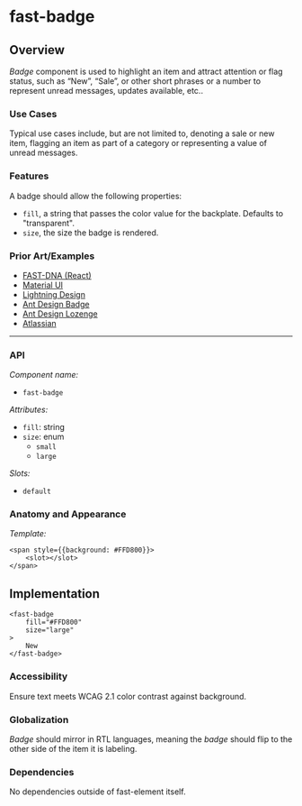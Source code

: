 # fast-badge

## Overview

*Badge* component is used to highlight an item and attract attention or flag status, such as “New”, “Sale”, or other short phrases or a number to represent unread messages, updates available, etc..

### Use Cases

Typical use cases include, but are not limited to, denoting a sale or new item, flagging an item as part of a category or representing a value of unread messages.
  
### Features

A badge should allow the following properties:
- `fill`, a string that passes the color value for the backplate. Defaults to "transparent".
- `size`, the size the badge is rendered.

### Prior Art/Examples
- [FAST-DNA (React)](https://explore.fast.design/components/badge)
- [Material UI](https://material-ui.com/components/badges/)
- [Lightning Design](https://www.lightningdesignsystem.com/components/badges/)
- [Ant Design Badge](https://ant.design/components/badge/)
- [Ant Design Lozenge](https://atlaskit.atlassian.com/packages/core/lozenge)
- [Atlassian](https://atlaskit.atlassian.com/packages/core/badge)

---

### API

*Component name:*
- `fast-badge`

*Attributes:*
- `fill`: string
- `size`: enum
    - `small`
    - `large`

*Slots:*
- `default`

### Anatomy and Appearance

*Template:*
```
<span style={{background: #FFD800}}>
    <slot></slot>
</span>
```

## Implementation

```
<fast-badge
    fill="#FFD800"
    size="large"
>
    New
</fast-badge>
```

### Accessibility

Ensure text meets WCAG 2.1 color contrast against background.

### Globalization

*Badge* should mirror in RTL languages, meaning the *badge* should flip to the other side of the item it is labeling.

### Dependencies

No dependencies outside of fast-element itself.
